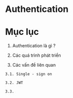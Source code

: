 Authentication
====================

# Mục lục

  1. Authentication là gì ?

  2. Các quá trình phát triển 

  3. Các vấn đề liên quan

    3.1. Single - sign on

    3.2. JWT

    3.3.

 


